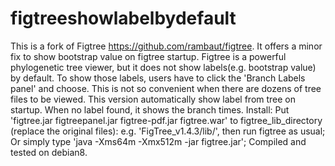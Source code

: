 # figtreeshowlabelbydefault
This is a fork of Figtree https://github.com/rambaut/figtree. It offers a minor fix to show bootstrap value on figtree startup. 
Figtree is a powerful phylogenetic tree viewer, but it does not show labels(e.g. bootstrap value) by default. To show those labels, users have to click the 'Branch Labels panel' and choose. This is not so convenient when there are dozens of tree files to be viewed.
This version automatically show label from tree on startup. When no label found, it shows the branch times.
Install:
Put 'figtree.jar figtreepanel.jar figtree-pdf.jar figtree.war' to figtree_lib_directory (replace the original files): e.g. 'FigTree_v1.4.3/lib/', then run figtree as usual;
Or simply type 'java -Xms64m -Xmx512m -jar figtree.jar';
Compiled and tested on debian8.
